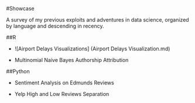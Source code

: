 #Showcase

A survey of my previous exploits and adventures in data science, organized by language and descending in recency. 

##R

* ![Airport Delays Visualizations] (Airport Delays Visualization.md)

* Multinomial Naive Bayes Authorship Attribution

##Python
* Sentiment Analysis on Edmunds Reviews

* Yelp High and Low Reviews Separation
